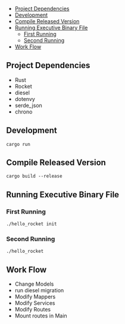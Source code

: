 - [Project Dependencies](#project-dependencies)
- [Development](#development)
- [Compile Released Version](#compile-released-version)
- [Running Executive Binary File](#running-executive-binary-file)
  - [First Running](#first-running)
  - [Second Running](#second-running)
- [Work Flow](#work-flow)

## Project Dependencies

- Rust
- Rocket
- diesel
- dotenvy
- serde_json
- chrono

## Development

```shell
cargo run
```

## Compile Released Version

```shell
cargo build --release
```

## Running Executive Binary File

### First Running

```shell
./hello_rocket init
```

### Second Running

```shell
./hello_rocket
```

## Work Flow

- Change Models
- run diesel migration
- Modify Mappers
- Modify Services
- Modify Routes
- Mount routes in Main

